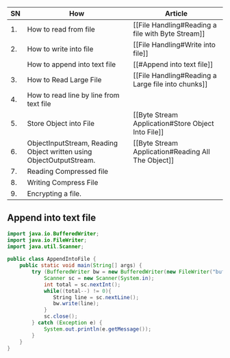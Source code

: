 | SN  | How                                                                 | Article                                            |
| --- | ------------------------------------------------------------------- | -------------------------------------------------- |
| 1.  | How to read from file                                               | [[File Handling#Reading a file with Byte Stream]]  |
| 2.  | How to write into file                                              | [[File Handling#Write into file]]                  |
|     | How to append into text file                                        | [[#Append into text file]]                         |
| 3.  | How to Read Large File                                              | [[File Handling#Reading a Large file into chunks]] |
| 4.  | How to read line by line from text file                             |                                                    |
| 5.  | Store Object into File                                              | [[Byte Stream Application#Store Object Into File]] |
| 6.  | ObjectInputStream, Reading Object written using ObjectOutputStream. | [[Byte Stream Application#Reading All The Object]] |
| 7.  | Reading Compressed file                                             |                                                    |
| 8.  | Writing Compress File                                               |                                                    |
| 9.  | Encrypting a file.                                                  |                                                    |

## Append into text file
```Java
import java.io.BufferedWriter;
import java.io.FileWriter;
import java.util.Scanner;
  
public class AppendIntoFile {
    public static void main(String[] args) {
        try (BufferedWriter bw = new BufferedWriter(new FileWriter("buftext.txt",true))) {
            Scanner sc = new Scanner(System.in);
            int total = sc.nextInt();
            while((total--) != 0){
               String line = sc.nextLine();
               bw.write(line);
            }
            sc.close();
        } catch (Exception e) {
	        System.out.println(e.getMessage());
        }
    }
}
```